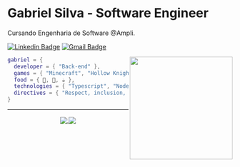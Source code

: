 # Gabriel Silva - Software Engineer


Cursando Engenharia de Software @Ampli. </br> 


[![Linkedin Badge](https://img.shields.io/badge/-Gabriel%20Silva-42D3FF?style=flat-square&logo=Linkedin&logoColor=white&link=https://www.linkedin.com/in/gabriels5g/)](https://www.linkedin.com/in/gabriels5g/) 
[![Gmail Badge](https://img.shields.io/badge/-gabrielspxls@gmail.com-42D3FF?style=flat-square&logo=Gmail&logoColor=white&link=mailto:gabrielspxls@gmail.com)](mailto:gabrielspxls@gmail.com)

<img align='right' src="https://media.giphy.com/media/kdddIq6rZJIEbHVlHk/giphy.gif" width="230">

```lua
gabriel = {
  developer = { "Back-end" },
  games = { "Minecraft", "Hollow Knight", "Hogwarts Legacy" },
  food = { 🍣, 🍕, ☕ },
  technologies = { "Typescript", "Nodejs" },
  directives = { "Respect, inclusion, equality", "Life comes first", "Enjoy and have fun!" }
}
```

---

<p align="center">
  <a href="https://github.com/gabriels5g/">
    <img align="center" src="https://github-readme-stats.vercel.app/api?username=gabriels5g&show_icons=true&theme=gotham&count_private=true&hide_title=true" />
  </a>
  <a href="https://github.com/RafaSKB/">
    <img align="center" src="https://github-readme-stats.vercel.app/api/top-langs/?username=gabriels5g&layout=default&theme=gotham&count_private=true" />
  </a>
</p>
